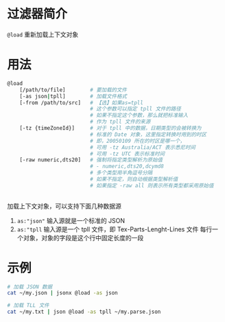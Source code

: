 # 过滤器简介

`@load` 重新加载上下文对象

# 用法

```bash
@load 
    [/path/to/file]        # 要加载的文件
    [-as json|tpll]        # 加载文件格式
    [-from /path/to/src]   # 【选】如果as=tpll
                           # 这个参数可以指定 tpll 文件的路径
                           # 如果不指定这个参数，那么就把标准输入
                           # 作为 tpll 文件的来源
    [-tz {timeZoneId}]     # 对于 tpll 中的数据，日期类型的会被转换为
                           # 标准的 Date 对象，这里指定转换时用到的时区
                           # 即，20050109 所在的时区是哪一个，
                           # 可用 -tz Australia/ACT 表示悉尼时间
                           # 可用 -tz UTC 表示标准时间
    [-raw numeric,dts20]   # 强制将指定类型解析为原始值
                           # - numeric,dts20,dcymd8
                           # 多个类型用半角逗号分隔
                           # 如果不指定，则自动根据类型解析值
                           # 如果指定 -raw all 则表示所有类型都采用原始值
    
```

加载上下文对象，可以支持下面几种数据源

1. `as:"json"` 输入源就是一个标准的 JSON
2. `as:"tpll` 输入源是一个 tpll 文件，即 Tex-Parts-Lenght-Lines 文件
   每行一个对象，对象的字段是这个行中固定长度的一段

# 示例

```bash
# 加载 JSON 数据
cat ~/my.json | jsonx @load -as json 

# 加载 TLL 文件
cat ~/my.txt | json @load -as tpll ~/my.parse.json
```

